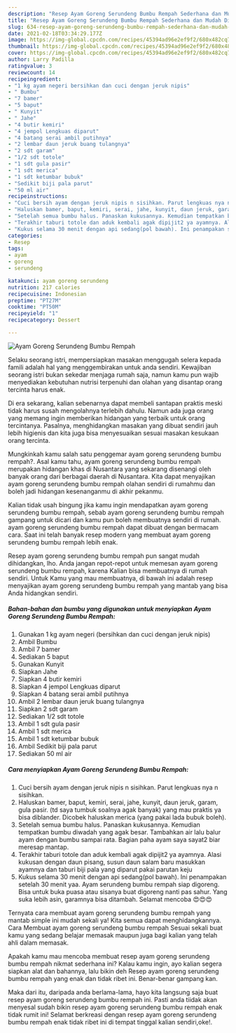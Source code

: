 ```yaml
---
description: "Resep Ayam Goreng Serundeng Bumbu Rempah Sederhana dan Mudah Dibuat"
title: "Resep Ayam Goreng Serundeng Bumbu Rempah Sederhana dan Mudah Dibuat"
slug: 634-resep-ayam-goreng-serundeng-bumbu-rempah-sederhana-dan-mudah-dibuat
date: 2021-02-18T03:34:29.177Z
image: https://img-global.cpcdn.com/recipes/45394ad96e2ef9f2/680x482cq70/ayam-goreng-serundeng-bumbu-rempah-foto-resep-utama.jpg
thumbnail: https://img-global.cpcdn.com/recipes/45394ad96e2ef9f2/680x482cq70/ayam-goreng-serundeng-bumbu-rempah-foto-resep-utama.jpg
cover: https://img-global.cpcdn.com/recipes/45394ad96e2ef9f2/680x482cq70/ayam-goreng-serundeng-bumbu-rempah-foto-resep-utama.jpg
author: Larry Padilla
ratingvalue: 3
reviewcount: 14
recipeingredient:
- "1 kg ayam negeri bersihkan dan cuci dengan jeruk nipis"
- " Bumbu"
- "7 bamer"
- "5 baput"
- " Kunyit"
- " Jahe"
- "4 butir kemiri"
- "4 jempol Lengkuas diparut"
- "4 batang serai ambil putihnya"
- "2 lembar daun jeruk buang tulangnya"
- "2 sdt garam"
- "1/2 sdt totole"
- "1 sdt gula pasir"
- "1 sdt merica"
- "1 sdt ketumbar bubuk"
- "Sedikit biji pala parut"
- "50 ml air"
recipeinstructions:
- "Cuci bersih ayam dengan jeruk nipis n sisihkan. Parut lengkuas nya n sisihkan."
- "Haluskan bamer, baput, kemiri, serai, jahe, kunyit, daun jeruk, garam, gula pasir. (td saya tumbuk soalnya agak banyak) yang mau praktis ya bisa diblander. Dicobek haluskan merica (yang pakai lada bubuk boleh)."
- "Setelah semua bumbu halus. Panaskan kukusannya. Kemudian tempatkan bumbu diwadah yang agak besar. Tambahkan air lalu balur ayam dengan bumbu sampai rata. Bagian paha ayam saya sayat2 biar meresap mantap."
- "Terakhir taburi totole dan aduk kembali agak dipijit2 ya ayamnya. Alasi kukusan dengan daun pisang, susun daun salam baru masukkan ayamnya dan taburi biji pala yang diparut pakai parutan keju"
- "Kukus selama 30 menit dengan api sedang(pol bawah). Ini penampakan setelah 30 menit yaa. Ayam serundeng bumbu rempah siap digoreng. Bisa untuk buka puasa atau sisanya buat digoreng nanti pas sahur. Yang suka lebih asin, garamnya bisa ditambah. Selamat mencoba 😍😍😍"
categories:
- Resep
tags:
- ayam
- goreng
- serundeng

katakunci: ayam goreng serundeng 
nutrition: 217 calories
recipecuisine: Indonesian
preptime: "PT27M"
cooktime: "PT50M"
recipeyield: "1"
recipecategory: Dessert

---
```



![Ayam Goreng Serundeng Bumbu Rempah](https://img-global.cpcdn.com/recipes/45394ad96e2ef9f2/680x482cq70/ayam-goreng-serundeng-bumbu-rempah-foto-resep-utama.jpg)

Selaku seorang istri, mempersiapkan masakan menggugah selera kepada famili adalah hal yang menggembirakan untuk anda sendiri. Kewajiban seorang istri bukan sekedar menjaga rumah saja, namun kamu pun wajib menyediakan kebutuhan nutrisi terpenuhi dan olahan yang disantap orang tercinta harus enak.

Di era  sekarang, kalian sebenarnya dapat membeli santapan praktis meski tidak harus susah mengolahnya terlebih dahulu. Namun ada juga orang yang memang ingin memberikan hidangan yang terbaik untuk orang tercintanya. Pasalnya, menghidangkan masakan yang dibuat sendiri jauh lebih higienis dan kita juga bisa menyesuaikan sesuai masakan kesukaan orang tercinta. 



Mungkinkah kamu salah satu penggemar ayam goreng serundeng bumbu rempah?. Asal kamu tahu, ayam goreng serundeng bumbu rempah merupakan hidangan khas di Nusantara yang sekarang disenangi oleh banyak orang dari berbagai daerah di Nusantara. Kita dapat menyajikan ayam goreng serundeng bumbu rempah olahan sendiri di rumahmu dan boleh jadi hidangan kesenanganmu di akhir pekanmu.

Kalian tidak usah bingung jika kamu ingin mendapatkan ayam goreng serundeng bumbu rempah, sebab ayam goreng serundeng bumbu rempah gampang untuk dicari dan kamu pun boleh membuatnya sendiri di rumah. ayam goreng serundeng bumbu rempah dapat dibuat dengan bermacam cara. Saat ini telah banyak resep modern yang membuat ayam goreng serundeng bumbu rempah lebih enak.

Resep ayam goreng serundeng bumbu rempah pun sangat mudah dihidangkan, lho. Anda jangan repot-repot untuk memesan ayam goreng serundeng bumbu rempah, karena Kalian bisa membuatnya di rumah sendiri. Untuk Kamu yang mau membuatnya, di bawah ini adalah resep menyajikan ayam goreng serundeng bumbu rempah yang mantab yang bisa Anda hidangkan sendiri.

<!--inarticleads1-->

##### Bahan-bahan dan bumbu yang digunakan untuk menyiapkan Ayam Goreng Serundeng Bumbu Rempah:

1. Gunakan 1 kg ayam negeri (bersihkan dan cuci dengan jeruk nipis)
1. Ambil  Bumbu
1. Ambil 7 bamer
1. Sediakan 5 baput
1. Gunakan  Kunyit
1. Siapkan  Jahe
1. Siapkan 4 butir kemiri
1. Siapkan 4 jempol Lengkuas diparut
1. Siapkan 4 batang serai ambil putihnya
1. Ambil 2 lembar daun jeruk buang tulangnya
1. Siapkan 2 sdt garam
1. Sediakan 1/2 sdt totole
1. Ambil 1 sdt gula pasir
1. Ambil 1 sdt merica
1. Ambil 1 sdt ketumbar bubuk
1. Ambil Sedikit biji pala parut
1. Sediakan 50 ml air




<!--inarticleads2-->

##### Cara menyiapkan Ayam Goreng Serundeng Bumbu Rempah:

1. Cuci bersih ayam dengan jeruk nipis n sisihkan. Parut lengkuas nya n sisihkan.
1. Haluskan bamer, baput, kemiri, serai, jahe, kunyit, daun jeruk, garam, gula pasir. (td saya tumbuk soalnya agak banyak) yang mau praktis ya bisa diblander. Dicobek haluskan merica (yang pakai lada bubuk boleh).
1. Setelah semua bumbu halus. Panaskan kukusannya. Kemudian tempatkan bumbu diwadah yang agak besar. Tambahkan air lalu balur ayam dengan bumbu sampai rata. Bagian paha ayam saya sayat2 biar meresap mantap.
1. Terakhir taburi totole dan aduk kembali agak dipijit2 ya ayamnya. Alasi kukusan dengan daun pisang, susun daun salam baru masukkan ayamnya dan taburi biji pala yang diparut pakai parutan keju
1. Kukus selama 30 menit dengan api sedang(pol bawah). Ini penampakan setelah 30 menit yaa. Ayam serundeng bumbu rempah siap digoreng. Bisa untuk buka puasa atau sisanya buat digoreng nanti pas sahur. Yang suka lebih asin, garamnya bisa ditambah. Selamat mencoba 😍😍😍




Ternyata cara membuat ayam goreng serundeng bumbu rempah yang mantab simple ini mudah sekali ya! Kita semua dapat menghidangkannya. Cara Membuat ayam goreng serundeng bumbu rempah Sesuai sekali buat kamu yang sedang belajar memasak maupun juga bagi kalian yang telah ahli dalam memasak.

Apakah kamu mau mencoba membuat resep ayam goreng serundeng bumbu rempah nikmat sederhana ini? Kalau kamu ingin, ayo kalian segera siapkan alat dan bahannya, lalu bikin deh Resep ayam goreng serundeng bumbu rempah yang enak dan tidak ribet ini. Benar-benar gampang kan. 

Maka dari itu, daripada anda berlama-lama, hayo kita langsung saja buat resep ayam goreng serundeng bumbu rempah ini. Pasti anda tiidak akan menyesal sudah bikin resep ayam goreng serundeng bumbu rempah enak tidak rumit ini! Selamat berkreasi dengan resep ayam goreng serundeng bumbu rempah enak tidak ribet ini di tempat tinggal kalian sendiri,oke!.

